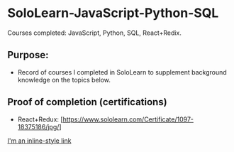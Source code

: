 # SoloLearn-JavaScript-Python-SQL
Courses completed: JavaScript, Python, SQL, React+Redix. 

## Purpose: 
* Record of courses I completed in SoloLearn to supplement background knowledge on the topics below.  


## Proof of completion (certifications)
* React+Redux: [https://www.sololearn.com/Certificate/1097-18375186/jpg/]

[I'm an inline-style link](https://www.google.com)



